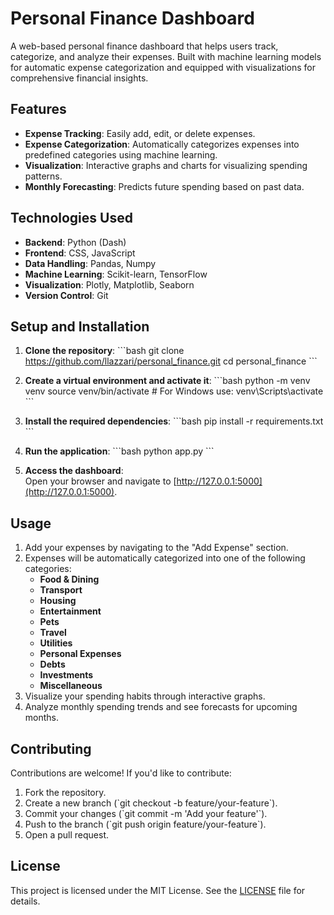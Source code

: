 # Personal Finance Dashboard

A web-based personal finance dashboard that helps users track, categorize, and analyze their expenses. Built with machine learning models for automatic expense categorization and equipped with visualizations for comprehensive financial insights.

## Features

- **Expense Tracking**: Easily add, edit, or delete expenses.
- **Expense Categorization**: Automatically categorizes expenses into predefined categories using machine learning.
- **Visualization**: Interactive graphs and charts for visualizing spending patterns.
- **Monthly Forecasting**: Predicts future spending based on past data.

## Technologies Used

- **Backend**: Python (Dash)
- **Frontend**: CSS, JavaScript
- **Data Handling**: Pandas, Numpy
- **Machine Learning**: Scikit-learn, TensorFlow
- **Visualization**: Plotly, Matplotlib, Seaborn
- **Version Control**: Git

## Setup and Installation

1. **Clone the repository**:
   \`\`\`bash
   git clone https://github.com/llazzari/personal_finance.git
   cd personal_finance
   \`\`\`

2. **Create a virtual environment and activate it**:
   \`\`\`bash
   python -m venv venv
   source venv/bin/activate # For Windows use: venv\Scripts\activate
   \`\`\`

3. **Install the required dependencies**:
   \`\`\`bash
   pip install -r requirements.txt
   \`\`\`

4. **Run the application**:
   \`\`\`bash
   python app.py
   \`\`\`

5. **Access the dashboard**:  
   Open your browser and navigate to [http://127.0.0.1:5000](http://127.0.0.1:5000).

## Usage

1. Add your expenses by navigating to the "Add Expense" section.
2. Expenses will be automatically categorized into one of the following categories:
   - **Food & Dining**
   - **Transport**
   - **Housing**
   - **Entertainment**
   - **Pets**
   - **Travel**
   - **Utilities**
   - **Personal Expenses**
   - **Debts**
   - **Investments**
   - **Miscellaneous**
3. Visualize your spending habits through interactive graphs.
4. Analyze monthly spending trends and see forecasts for upcoming months.

## Contributing

Contributions are welcome! If you'd like to contribute:

1. Fork the repository.
2. Create a new branch (\`git checkout -b feature/your-feature\`).
3. Commit your changes (\`git commit -m 'Add your feature'\`).
4. Push to the branch (\`git push origin feature/your-feature\`).
5. Open a pull request.

## License

This project is licensed under the MIT License. See the [LICENSE](LICENSE) file for details.
